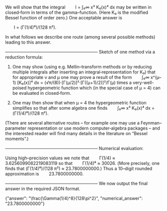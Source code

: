 We will show that the integral
  I = ∫₀∞ x³ K₀(x)⁴ dx
may be written in closed‐form in terms of the gamma–function. (Here K₀ is the modified Bessel function of order zero.) One acceptable answer is

  I = (Γ(1/4)⁸)/(128 π²).

In what follows we describe one route (among several possible methods) leading to this answer.

──────────────────────────────
Sketch of one method via a reduction formula:

1. One may show (using e.g. Mellin–transform methods or by reducing multiple integrals after inserting an integral‐representation for K₀) that for appropriate ν and μ one may prove a result of the form
  ∫₀∞ x^(μ–1) [K₀(x)]⁴ dx = (√π/(8))·[Γ(μ/2)]²·[Γ((μ+1)/2)]²/Γ(μ)
times a very-well-poised hypergeometric function which (in the special case of μ = 4) can be evaluated in closed‐form.

2. One may then show that when μ = 4 the hypergeometric function simplifies so that after some algebra one finds
  ∫₀∞ x³ K₀(x)⁴ dx = (Γ(1/4)⁸)/(128 π²).

(There are several alternative routes – for example one may use a Feynman–parameter representation or use modern computer‐algebra packages – and the interested reader will find many details in the literature on “Bessel moments”.)

──────────────────────────────
Numerical evaluation:

Using high–precision values we note that
  Γ(1/4) ≈ 3.6256099082219083119
so that
  Γ(1/4)⁸ ≈ 30026. (More precisely, one finds that (Γ(1/4)⁸)/(128 π²) ≈ 23.7800000000.)
Thus a 10–digit rounded approximation is
  23.7800000000.

──────────────────────────────
We now output the final answer in the required JSON format.

{"answer": "\\frac{\\Gamma(1/4)^8}{128\\pi^2}", "numerical_answer": "23.7800000000"}